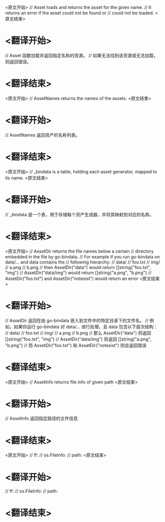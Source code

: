 
<原文开始>
// Asset loads and returns the asset for the given name.
// It returns an error if the asset could not be found or
// could not be loaded.
<原文结束>

# <翻译开始>
// Asset 函数加载并返回指定名称的资源。
// 如果无法找到该资源或无法加载，则返回错误。
# <翻译结束>


<原文开始>
// AssetNames returns the names of the assets.
<原文结束>

# <翻译开始>
// AssetNames 返回资产的名称列表。
# <翻译结束>


<原文开始>
// _bindata is a table, holding each asset generator, mapped to its name.
<原文结束>

# <翻译开始>
// _bindata 是一个表，用于存储每个资产生成器，并将其映射到对应的名称。
# <翻译结束>


<原文开始>
// AssetDir returns the file names below a certain
// directory embedded in the file by go-bindata.
// For example if you run go-bindata on data/... and data contains the
// following hierarchy:
//     data/
//       foo.txt
//       img/
//         a.png
//         b.png
// then AssetDir("data") would return []string{"foo.txt", "img"}
// AssetDir("data/img") would return []string{"a.png", "b.png"}
// AssetDir("foo.txt") and AssetDir("notexist") would return an error
<原文结束>

# <翻译开始>
// AssetDir 返回在由 go-bindata 嵌入到文件中的特定目录下的文件名。
// 例如，如果你运行 go-bindata 对 data/... 进行处理，且 data 包含以下层次结构：
//     data/
//       foo.txt
//       img/
//         a.png
//         b.png
// 那么 AssetDir("data") 将返回 []string{"foo.txt", "img"}
// AssetDir("data/img") 将返回 []string{"a.png", "b.png"}
// 而 AssetDir("foo.txt") 和 AssetDir("notexist") 则会返回错误
# <翻译结束>


<原文开始>
// AssetInfo returns file info of given path
<原文结束>

# <翻译开始>
// AssetInfo 返回指定路径的文件信息
# <翻译结束>


<原文开始>
// ff:
// os.FileInfo:
// path:
<原文结束>

# <翻译开始>
// ff:
// os.FileInfo:
// path:
# <翻译结束>

